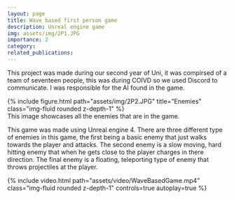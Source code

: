 ```yaml
---
layout: page
title: Wave based first person game
description: Unreal engine game
img: assets/img/2P1.JPG
importance: 2
category:
related_publications:
---
```


This project was made during our second year of Uni, it was compirsed of a team of seventeen people, this was during COIVD so we used Discord to communicate.
I was responsible for the AI found in the game.

<div class="row">
    <div class="col-sm mt-3 mt-md-0">
        {% include figure.html path="assets/img/2P2.JPG" title="Enemies" class="img-fluid rounded z-depth-1" %}
    </div>
</div>
<div class="caption">
    This image showcases all the enemies that are in the game.
</div>

This game was made using Unreal engine 4. There are three different type of enemies in this game, the first being a basic enemy that just walks towards the player and attacks.
The second enemy is a slow moving, hard hitting enemy that when he gets close to the player charges in there direction. The final enemy is a floating, teleporting type of enemy
that throws projectiles at the player.

<div class="row mt-3">
    <div class="col-sm mt-3 mt-md-0">
        {% include video.html path="assets/video/WaveBasedGame.mp4" class="img-fluid rounded z-depth-1" controls=true autoplay=true %}
    </div>
</div>